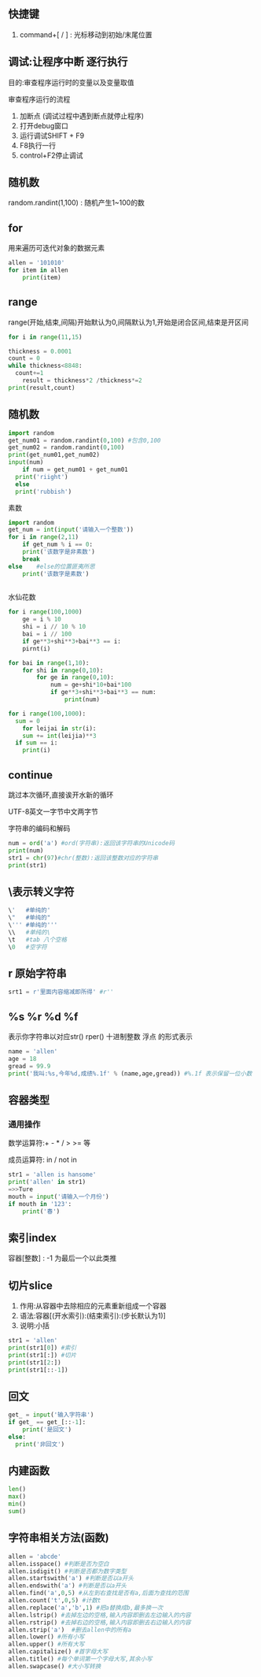 ## 快捷键

1. command+[ / ] : 光标移动到初始/末尾位置

## 调试:让程序中断 逐行执行

目的:审查程序运行时的变量以及变量取值

审查程序运行的流程

1. 加断点 (调试过程中遇到断点就停止程序)
2. 打开debug窗口
3. 运行调试SHIFT + F9
4. F8执行一行
5. control+F2停止调试

## 随机数

random.randint(1,100) : 随机产生1~100的数

## for

用来遍历可迭代对象的数据元素

```python
allen = '101010'
for item in allen
	print(item)
```

## range

range(开始,结束,间隔)开始默认为0,间隔默认为1,开始是闭合区间,结束是开区间

```python
for i in range(11,15)
```

```python
thickness = 0.0001
count = 0
while thickness<8848:
  count+=1
	result = thickness*2 /thickness*=2
print(result,count)
```

## 随机数

```python
import random
get_num01 = random.randint(0,100) #包含0,100
get_num02 = random.randint(0,100)
print(get_num01,get_num02)
input(num)
	if num = get_num01 + get_num01
  print('riight')
  else
  print('rubbish')
```

素数

```python
import random
get_num = int(input('请输入一个整数'))
for i in range(2,11)
	if get_num % i == 0:
  	print('该数字是非素数')
    break
else 	#else的位置匪夷所思
	print('该数字是素数')
    
```

水仙花数

```python
for i range(100,1000)
	ge = i % 10
	shi = i // 10 % 10
	bai = i // 100
	if ge**3+shi**3+bai**3 == i:
    pirnt(i)
```

```python
for bai in range(1,10):
	for shi in range(0,10):
		for ge in range(0,10):
			num = ge+shi*10+bai*100
			if ge**3+shi**3+bai**3 == num:
				print(num)
```

```python
for i range(100,1000):
  sum = 0
	for leijai in str(i):
    sum += int(leijia)**3
  if sum == i:
    print(i)
```

## continue

跳过本次循环,直接诶开水新的循环

UTF-8英文一字节中文两字节

字符串的编码和解码

```python
num = ord('a') #ord(字符串):返回该字符串的Unicode码
print(num)
str1 = chr(97)#chr(整数):返回该整数对应的字符串
print(str1)
```

## \表示转义字符

```python
\'   #单纯的'
\"   #单纯的"
\''' #单纯的'''
\\   #单纯的\
\t   #tab 八个空格
\0   #空字符
```

## r 原始字符串

```python
srt1 = r'里面内容缩减即所得' #r'' 
```

## %s %r %d %f

表示你字符串以对应str() rper() 十进制整数 浮点 的形式表示

```python
name = 'allen'
age = 18
gread = 99.9
print('我叫:%s,今年%d,成绩%.1f' % (name,age,gread)) #%.1f 表示保留一位小数
```

## 容器类型

### 通用操作

数学运算符:+ - * / > >= 等

成员运算符: in / not in

```python
str1 = 'allen is hansome'
print('allen' in str1)
=>>Ture
mouth = input('请输入一个月份')
if mouth in '123':
	print('春')
```

## 索引index

容器[整数] :  -1 为最后一个以此类推

## 切片slice

1. 作用:从容器中去除相应的元素重新组成一个容器
2. 语法:容器[(开水索引):(结束索引):(步长默认为1)]
3. 说明:小括

```python
str1 = 'allen'
print(str1[0]) #索引
print(str1[:]) #切片
print(str1[2:])
print(str1[::-1])
```

## 回文

```python
get_ = input('输入字符串')
if get_ == get_[::-1]:
	print('是回文')
else:
  print('非回文')
```

## 内建函数

```python
len()
max()
min()
sum()
```

## 字符串相关方法(函数)

```python
allen = 'abcde'
allen.isspace() #判断是否为空白
allen.isdigit() #判断是否都为数字类型
allen.startswith('a') #判断是否以a开头
allen.endswith('a') #判断是否以a开头
allen.find('a',0,5) #从左到右查找是否有a,后面为查找的范围
allen.count('t',0,5) #计数t
allen.replace('a','b',1) #把a替换成b,最多换一次
allen.lstrip() #去掉左边的空格,输入内容即删去左边输入的内容
allen.rstrip() #去掉右边的空格,输入内容即删去右边输入的内容
allen.strip('a')  #删去allen中的所有a
allen.lower() #所有小写
allen.upper() #所有大写
allen.capitalize() #首字母大写
allen.title() #每个单词第一个字母大写,其余小写
allen.swapcase() #大小写转换
```

